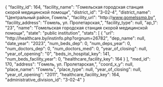 {
    "facility_id": 164,
    "facility_name": "Гомельская городская станция скорой медицинской помощи",
    "district_id": "3-02-4",
    "district_name": "Центральный район, Гомель",
    "facility_url": "http:\/\/www.gomelssmp.by",
    "facility_address": "Гомель, ул. Пролетарская,",
    "facility_type": null,
    "ap_1": "23",
    "name": "Гомельская городская станция скорой медицинской помощи",
    "state": "public institution",
    "stats": [
        {
            "url": "http:\/\/healthcare.by\/instinfo.php?orgnum=26782",
            "dep_name": null,
            "date_year": "2023",
            "num_beds_dep": 0,
            "num_deps_year": 0,
            "num_doctors_dep": 0,
            "num_doctors_med": 0,
            "year_of_closing": null,
            "year_of_opening": "0",
            "beds_in_hospital_key": 141,
            "num_beds_facility_year": 0,
            "healthcare_facility_key": 164
        }
    ],
    "med_id": 170,
    "address": "Гомель, ул. Пролетарская,",
    "coord_x_y": null,
    "place_name": "Гомель",
    "place_type": null,
    "year_of_closing": null,
    "year_of_opening": "2011",
    "healthcare_facility_key": 164,
    "administrative_division_id": "3-02-4"
}